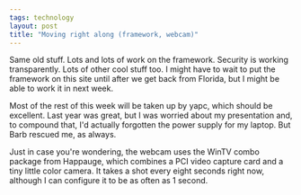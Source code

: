 ```yaml
---
tags: technology
layout: post
title: "Moving right along (framework, webcam)"
---
```




Same old stuff. Lots and lots of work on the framework. Security is working transparently. Lots of other cool stuff too. I might have to wait to put the framework on this site until after we get back from Florida, but I might be able to work it in next week.

<p>Most of the rest of this week will be taken up by yapc, which should be excellent. Last year was great, but I was worried about my presentation and, to compound that, I'd actually forgotten the power supply for my laptop. But Barb rescued me, as always.</p>

<p>Just in case you're wondering, the webcam uses the WinTV combo package from Happauge, which combines a PCI video capture card and a tiny little color camera. It takes a shot every eight seconds right now, although I can configure it to be as often as 1 second. </p>


